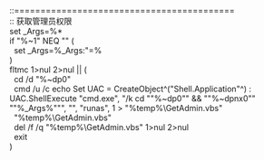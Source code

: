<p>::==========================================<br />:: 获取管理员权限<br />set _Args=%*<br />if "%~1" NEQ "" (<br />&nbsp; set _Args=%_Args:"=%<br />)<br />fltmc 1&gt;nul 2&gt;nul || (<br />&nbsp; cd /d "%~dp0"<br />&nbsp; cmd /u /c echo Set UAC = CreateObject^("Shell.Application"^) : UAC.ShellExecute "cmd.exe", "/k cd ""%~dp0"" &amp;&amp; ""%~dpnx0"" ""%_Args%""", "", "runas", 1 &gt; "%temp%\GetAdmin.vbs"<br />&nbsp; "%temp%\GetAdmin.vbs"<br />&nbsp; del /f /q "%temp%\GetAdmin.vbs" 1&gt;nul 2&gt;nul<br />&nbsp; exit<br />)</p>